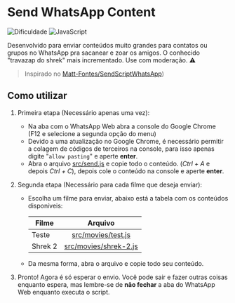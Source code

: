 # Send WhatsApp Content
![Dificuldade](https://img.shields.io/badge/n%C3%ADvel-b%C3%A1sico-green?style=for-the-badge)
![JavaScript](https://img.shields.io/badge/javascript-%23323330.svg?style=for-the-badge&logo=javascript&logoColor=%23F7DF1E)

Desenvolvido para enviar conteúdos muito grandes para contatos ou grupos no WhatsApp pra sacanear e zoar os amigos. O conhecido "travazap do shrek" mais incrementado.
Use com moderação. ⚠️

> Inspirado no [Matt-Fontes/SendScriptWhatsApp](https://github.com/Matt-Fontes/SendScriptWhatsApp))

## Como utilizar

1. Primeira etapa (Necessário apenas uma vez):
    * Na aba com o WhatsApp Web abra a console do Google Chrome (F12 e selecione a segunda opção do menu)
    * Devido a uma atualização no Google Chrome, é necessário permitir a colagem de códigos de terceiros na console, para isso apenas digite "```allow pasting```" e aperte **enter**.
    * Abra o arquivo [src/send.js](https://raw.githubusercontent.com/lucasaol/send-whatsapp-content/refs/heads/main/src/send.js) e copie todo o conteúdo. (*Ctrl + A* e depois *Ctrl + C*), depois cole o conteúdo na console e aperte **enter**.   

2. Segunda etapa (Necessário para cada filme que deseja enviar):
   * Escolha um filme para enviar, abaixo está a tabela com os conteúdos disponíveis:
  
      | Filme   | Arquivo |
      | ------- |:-------:|
      | Teste   | [src/movies/test.js](https://raw.githubusercontent.com/lucasaol/send-whatsapp-content/refs/heads/main/src/movies/test.js)         |
      | Shrek 2 | [src/movies/shrek-2.js](https://raw.githubusercontent.com/lucasaol/send-whatsapp-content/refs/heads/main/src/movies/shrek-2.js)   |

    * Da mesma forma, abra o arquivo e copie todo seu conteúdo.
  
4. Pronto! Agora é só esperar o envio. Você pode sair e fazer outras coisas enquanto espera, mas lembre-se de **não fechar** a aba do WhatsApp Web enquanto executa o script.

